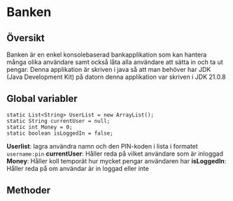 # Banken

## Översikt
Banken är en enkel konsolebaserad bankapplikation som kan hantera många olika användare
samt också låta alla användare att sätta in och ta ut pengar. Denna applikation är skriven i java
så att man behöver har JDK (Java Development Kit) på datorn denna applikation var skriven i JDK 21.0.8

## Global variabler
```
static List<String> UserList = new ArrayList();
static String currentUser = null;
static int Money = 0;
static boolean isLoggedIn = false;
```
**Userlist**: lagra användra namn och den PIN-koden i lista i formatet ```username:pin```
**currentUser**: Håller reda på vilket användare som är inloggad
**Money**: Håller koll temporät hur mycket pengar användaren har
**isLoggedIn**: Håller reda på om användar är in loggad eller inte

## Methoder
